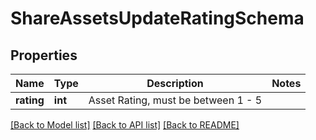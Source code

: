 # ShareAssetsUpdateRatingSchema

## Properties
Name | Type | Description | Notes
------------ | ------------- | ------------- | -------------
**rating** | **int** | Asset Rating, must be between 1 - 5 | 

[[Back to Model list]](../README.md#documentation-for-models) [[Back to API list]](../README.md#documentation-for-api-endpoints) [[Back to README]](../README.md)


